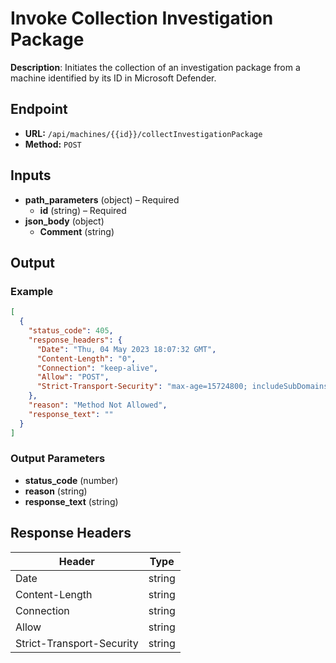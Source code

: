# Invoke Collection Investigation Package

**Description**: Initiates the collection of an investigation package from a machine identified by its ID in Microsoft Defender.

## Endpoint

- **URL:** `/api/machines/{{id}}/collectInvestigationPackage`
- **Method:** `POST`
## Inputs

- **path_parameters** (object) – Required
  - **id** (string) – Required
- **json_body** (object)
  - **Comment** (string)
## Output

### Example

```json
[
  {
    "status_code": 405,
    "response_headers": {
      "Date": "Thu, 04 May 2023 18:07:32 GMT",
      "Content-Length": "0",
      "Connection": "keep-alive",
      "Allow": "POST",
      "Strict-Transport-Security": "max-age=15724800; includeSubDomains"
    },
    "reason": "Method Not Allowed",
    "response_text": ""
  }
]
```
### Output Parameters

- **status_code** (number)
- **reason** (string)
- **response_text** (string)
## Response Headers

| Header | Type |
|--------|------|
| Date | string |
| Content-Length | string |
| Connection | string |
| Allow | string |
| Strict-Transport-Security | string |
